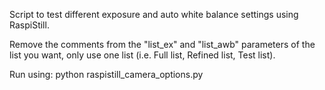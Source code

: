 Script to test different exposure and auto white balance settings using RaspiStill.

Remove the comments from the "list_ex" and "list_awb" parameters of the list you want, only use one list (i.e. Full list, Refined list, Test list).

Run using: 
python raspistill_camera_options.py
